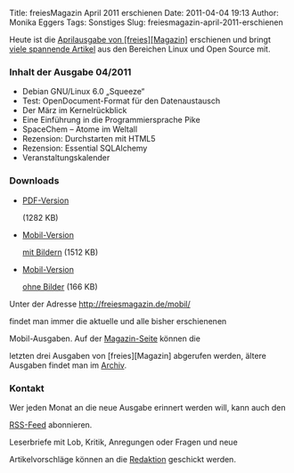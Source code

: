 Title: freiesMagazin April 2011 erschienen
Date: 2011-04-04 19:13
Author: Monika Eggers
Tags: Sonstiges
Slug: freiesmagazin-april-2011-erschienen

Heute ist die [Aprilausgabe von
[freies][Magazin]](http://www.freiesmagazin.de/20110403-aprilausgabe%20erschienen)
erschienen und bringt [viele spannende
Artikel](http://www.freiesmagazin.de/freiesMagazin-2011-04) aus den
Bereichen Linux und Open Source mit.


### Inhalt der Ausgabe 04/2011


-   Debian GNU/Linux 6.0 „Squeeze“
-   Test: OpenDocument-Format für den Datenaustausch
-   Der März im Kernelrückblick
-   Eine Einführung in die Programmiersprache Pike
-   SpaceChem – Atome im Weltall
-   Rezension: Durchstarten mit HTML5
-   Rezension: Essential SQLAlchemy
-   Veranstaltungskalender


### Downloads


-   [PDF-Version](http://www.freiesmagazin.de/ftp/2011/freiesMagazin-2011-04.pdf)  
   
    
    (1282 KB)
-   <a href="http://www.freiesmagazin.de/mobil/freiesMagazin-2011-04-bilder.html">Mobil-Version  
   
    
    mit Bildern</a> (1512 KB)
-   <a href="http://www.freiesmagazin.de/mobil/freiesMagazin-2011-04.html">Mobil-Version  
   
    
    ohne Bilder</a> (166 KB)


Unter der Adresse <http://freiesmagazin.de/mobil/>  

findet man immer die aktuelle und alle bisher erschienenen  

Mobil-Ausgaben. Auf der
[Magazin-Seite](http://www.freiesmagazin.de/magazin) können die  

letzten drei Ausgaben von
[freies][Magazin]
abgerufen werden, ältere Ausgaben findet man im
[Archiv](http://www.freiesmagazin.de/archiv).


### Kontakt


Wer jeden Monat an die neue Ausgabe erinnert werden will, kann auch den  

[RSS-Feed](http://www.freiesmagazin.de/rss.xml) abonnieren.  

Leserbriefe mit Lob, Kritik, Anregungen oder Fragen und neue  

Artikelvorschläge können an die
[Redaktion](http://www.freiesmagazin.de/kontakt) geschickt werden.



